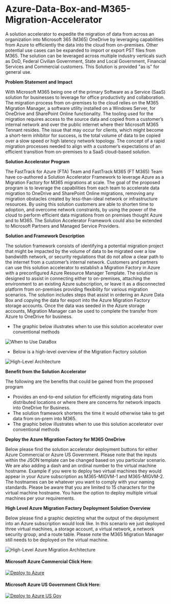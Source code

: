 # Azure-Data-Box-and-M365-Migration-Accelerator
A solution accelerator to expedite the migration of data from across an organization into Microsoft 365 (M365) OneDrive by leveraging capabilities from Azure to efficiently the data into the cloud from on-premises. Other potential use cases can be expanded to import or export PST files from M365. The solution can be leveraged across multiple industry verticals such as DoD, Federal Civilian Government, State and Local Government, Financial Services and Commercial customers.  This Solution is provided "as is" for general use.

**Problem Statement and Impact**

With Microsoft M365 being one of the primary Software as a Service (SaaS) solution for businesses to leverage for office productivity and collaboration. The migration process from on-premises to the cloud relies on the M365 Migration Manager, a software utility installed on a Windows Server, for OneDrive and SharePoint Online functionality. The tooling used for the migration requires access to the source data and copied from a customer’s internal network and over the public internet where their Microsoft M365 Tennant resides. The issue that may occur for clients, which might become a short-term inhibitor for success, is the total volume of data to be copied over a slow speed or high latency network topology. The concept of a rapid migration processes needed to align with a customer’s expectations of an efficient transition from on-premises to a SaaS cloud-based solution.

**Solution Accelerator Program**

The FastTrack for Azure (FTA) Team and FastTrack M365 (FT M365) Team have co-authored a Solution Accelerator Framework to leverage Azure as a Migration Factory for M365 migrations at scale. The goal of the proposed program is to leverage the capabilities from each team to accelerate data migration to OneDrive and SharePoint Online migrations, removing any migration obstacles created by less-than-ideal network or infrastructure resources.  By using this solution customers are able to shorten time to adoption, and overcome network constraints, by using the power of the cloud to perform efficient data migrations from on premises thought Azure and to M365. The Solution Accelerator Framework could also be extended to Microsoft Partners and Managed Service Providers.

**Solution and Framework Description**

The solution framework consists of identifying a potential migration project that might be impacted by the volume of data to be migrated over a low bandwidth network, or security regulations that do not allow a clear path to the internet from a customer’s internal network. Customers and partners can use this solution accelerator to establish a Migration Factory in Azure with a preconfigured Azure Resource Manager Template. The solution is designed to assist in connecting either to on-premises, attaching the environment to an existing Azure subscription, or leave it as a disconnected platform from on-premises providing flexibility for various migration scenarios. The solution includes steps that assist in ordering an Azure Data Box and copying the data for export into the Azure Migration Factory storage accounts. Once the data was seeded in the Azure storage accounts, Migration Manager can be used to complete the transfer from Azure to OneDrive for business.

* The graphic below illustrates when to use this solution accelerator over conventional methods
 <img src="/Images/WhenToUseDataBox.png" alt="When to Use DataBox" title="When to Use DataBox">
 
* Below is a high-level overview of the Migration Factory solution
 <img src="/Images/High-level_Arch.png" alt="High-Level Architecture" title="High-Level Architecture">
 

**Benefit from the Solution Accelerator**

The following are the benefits that could be gained from the proposed program

* Provides an end-to-end solution for efficiently migrating data from distributed locations or where there are concerns for network impacts into OneDrive for Business.
* The solution framework shortens the time it would otherwise take to get data from on-prem into M365.
* The graphic below illustrates when to use this solution accelerator over conventional methods

**Deploy the Azure Migration Factory for M365 OneDrive**

Below please find the solution accelerator deployment buttons for either Azure Commercial or Azure US Government. Please note that the inputs within the JSON template can be changed based on you particular scenario. We are also adding a dash and an ordinal number to the virtual machine hostname. Example if you were to deploy two virtual machines they would appear in your Azure subscription as M365-MIGVM-1 and M365-MIGVM-2. The hostnames can be whatever you want to comply with your naming standards. Please be aware that you are limited to 15 characters for the virtual machine hostname. You have the option to deploy multiple virtual machines per your requirements.  

**High Level Azure Migration Factory Deployment Solution Overview**

Below please find a graphic depicting what the output of the depolyment into an Azure subscription would look like. In this scenario we just deployed three virtual machines, a storage account, a virtual network, a network security group, and a route table. Please note the M365 Migration Manager still needs to be deployed on the virtual machine.

<img src="/Images/AzureMigrationFactory.png" alt="High-Level Azure Migration Architecture" title="High-Level Azure Migration Architecture">

#### Microsoft Azure Commercial Click Here: ####
[![Deploy to Azure](https://aka.ms/deploytoazurebutton)](https://portal.azure.com/#blade/Microsoft_Azure_CreateUIDef/CustomDeploymentBlade/uri/https%3A%2F%2Fraw.githubusercontent.com%2Fadelagar%2FAzure-Data-Box-and-M365-Migration-Accelerator%2Fmain%2Fazuredeploy.json/uiFormDefinitionUri/https%3A%2F%2Fraw.githubusercontent.com%2Fadelagar%2FAzure-Data-Box-and-M365-Migration-Accelerator%2Fmain%2Fforms%2Fui.json)

#### Microsoft Azure US Government Click Here: ####
[![Deploy to Azure US Gov](https://aka.ms/deploytoazuregovbutton)](https://portal.azure.us/#blade/Microsoft_Azure_CreateUIDef/CustomDeploymentBlade/uri/https%3A%2F%2Fraw.githubusercontent.com%2Fadelagar%2FAzure-Data-Box-and-M365-Migration-Accelerator%2Fmain%2Fazuredeploy.json/uiFormDefinitionUri/https%3A%2F%2Fraw.githubusercontent.com%2Fadelagar%2FAzure-Data-Box-and-M365-Migration-Accelerator%2Fmain%2Fforms%2Fui.json)
